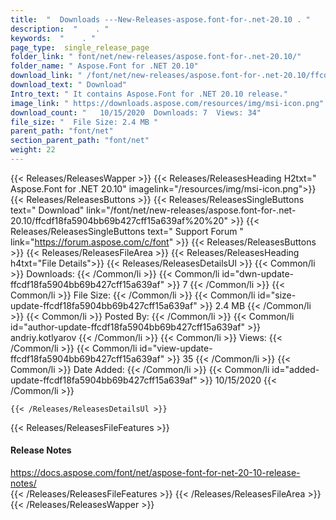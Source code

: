 ```yaml
---
title:  "  Downloads ---New-Releases-aspose.font-for-.net-20.10 . " 
description:  "    . " 
keywords:  "    . " 
page_type:  single_release_page
folder_link: " font/net/new-releases/aspose.font-for-.net-20.10/"
folder_name: " Aspose.Font for .NET 20.10"
download_link: " /font/net/new-releases/aspose.font-for-.net-20.10/ffcdf18fa5904bb69b427cff15a639af"
download_text: " Download"
Intro_text: " It contains Aspose.Font for .NET 20.10 release."
image_link: " https://downloads.aspose.com/resources/img/msi-icon.png"
download_count: "   10/15/2020  Downloads: 7  Views: 34"
file_size: "  File Size: 2.4 MB "
parent_path: "font/net"
section_parent_path: "font/net"
weight: 22 
---
```


{{< Releases/ReleasesWapper >}}
  {{< Releases/ReleasesHeading H2txt=" Aspose.Font for .NET 20.10" imagelink="/resources/img/msi-icon.png">}}
  {{< Releases/ReleasesButtons >}}
    {{< Releases/ReleasesSingleButtons text=" Download" link="/font/net/new-releases/aspose.font-for-.net-20.10/ffcdf18fa5904bb69b427cff15a639af%20%20" >}}
    {{< Releases/ReleasesSingleButtons text=" Support Forum " link="https://forum.aspose.com/c/font" >}}
  {{< Releases/ReleasesButtons >}}
  {{< Releases/ReleasesFileArea >}}
    {{< Releases/ReleasesHeading h4txt="File Details">}}
    {{< Releases/ReleasesDetailsUl >}}
            {{< Common/li  >}} Downloads: {{< /Common/li >}} 
      {{< Common/li id="dwn-update-ffcdf18fa5904bb69b427cff15a639af" >}} 7 {{< /Common/li >}} 
      {{< Common/li  >}} File Size: {{< /Common/li >}} 
      {{< Common/li id="size-update-ffcdf18fa5904bb69b427cff15a639af" >}} 2.4 MB {{< /Common/li >}} 
      {{< Common/li  >}} Posted By: {{< /Common/li >}} 
      {{< Common/li id="author-update-ffcdf18fa5904bb69b427cff15a639af" >}} andriy.kotlyarov {{< /Common/li >}} 
      {{< Common/li  >}} Views: {{< /Common/li >}} 
      {{< Common/li id="view-update-ffcdf18fa5904bb69b427cff15a639af" >}} 35 {{< /Common/li >}} 
      {{< Common/li  >}} Date Added: {{< /Common/li >}} 
      {{< Common/li id="added-update-ffcdf18fa5904bb69b427cff15a639af" >}} 10/15/2020 {{< /Common/li >}} 

    {{< /Releases/ReleasesDetailsUl >}}

  {{< Releases/ReleasesFileFeatures >}}
      <h4>Release Notes</h4><div><a href="https://docs.aspose.com/font/net/aspose-font-for-net-20-10-release-notes/">https://docs.aspose.com/font/net/aspose-font-for-net-20-10-release-notes/</a></div>
  {{< /Releases/ReleasesFileFeatures >}}
 {{< /Releases/ReleasesFileArea >}}
{{< /Releases/ReleasesWapper >}}


